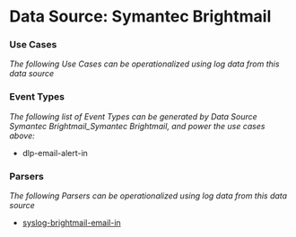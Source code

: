 Data Source: Symantec Brightmail
================================

### Use Cases

_The following Use Cases can be operationalized using log data from this data source_



### Event Types

_The following list of Event Types can be generated by Data Source Symantec Brightmail_Symantec Brightmail, and power the use cases above:_

- dlp-email-alert-in


### Parsers

_The following Parsers can be operationalized using log data from this data source_

* [syslog-brightmail-email-in](parserContent_syslog-brightmail-email-in.md)
